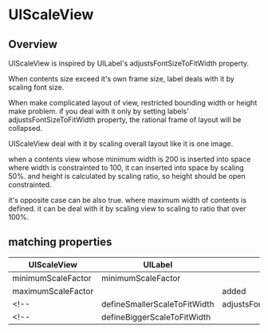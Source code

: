# UIScaleView

## Overview

UIScaleView is inspired by UILabel's adjustsFontSizeToFitWidth property. 

When contents size exceed it's own frame size, label deals with it by scaling font size.

When make complicated layout of view, restricted bounding width or height make problem. if you deal with it only by setting labels' adjustsFontSizeToFitWidth property, the rational frame of layout will be collapsed.

UIScaleView deal with it by scaling overall layout like it is one image.

when a contents view whose minimum width is 200 is inserted into space where width is constrainted to 100, it can inserted into space by scaling 50%. and height is calculated by scaling ratio, so height should be open constrainted.

it's opposite case can be also true. where maximum width of contents is defined. it can be deal with it by scaling view to scaling to ratio that over 100%.


## matching properties

| UIScaleView | UILabel | etc |
|----|----|----|
| minimumScaleFactor | minimumScaleFactor |
| maximumScaleFactor | | added |
<!--| defineSmallerScaleToFitWidth | adjustsFontSizeToFitWidth  | |-->
<!--| defineBiggerScaleToFitWidth | | added |-->






